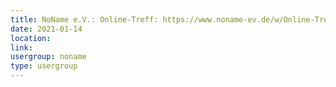 ```yaml
---
title: NoName e.V.: Online-Treff: https://www.noname-ev.de/w/Online-Treff
date: 2021-01-14
location: 
link: 
usergroup: noname
type: usergroup
---
```

